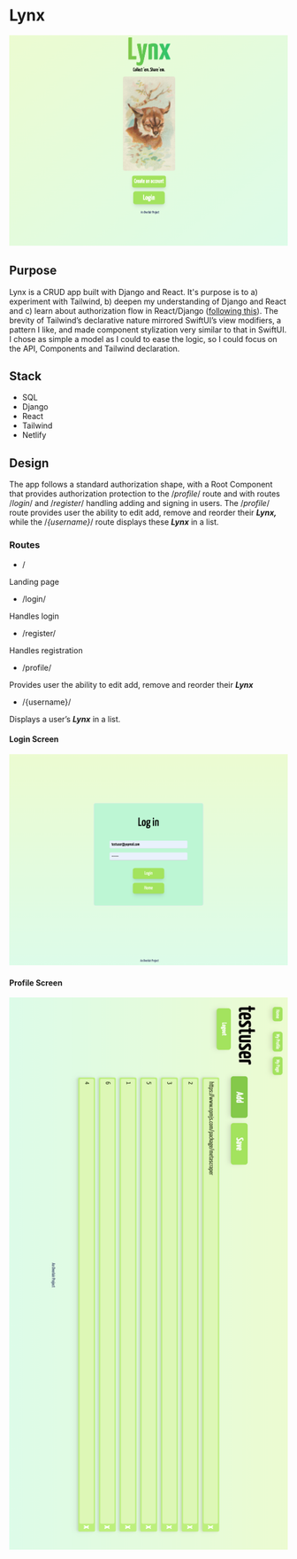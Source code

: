 # Lynx

![photo of the home screen](https://github.com/jpknwls/Lynx/blob/main/include/lynx-home.png?raw=true)


## Purpose

Lynx is a CRUD app built with Django and React. It's purpose is to a) experiment with Tailwind, b) deepen my understanding of Django and React and c) learn about authorization flow in React/Django ([following this](https://dev.to/koladev/django-rest-authentication-cmh)). The brevity of Tailwind’s declarative nature mirrored SwiftUI’s view modifiers, a pattern I like, and made component stylization very similar to that in SwiftUI.   I chose as simple a model as I could to ease the logic, so I could focus on the API, Components and Tailwind declaration. 

## Stack

- SQL
- Django
- React
- Tailwind
- Netlify

## Design

The app follows a standard authorization shape, with a Root Component that provides authorization protection to the /*profile*/ route and with routes /*login*/ and /*register*/ handling adding and signing in users. The /*profile*/ route provides user the ability to edit add, remove and reorder their ***Lynx,*** while the /*{username}*/ route displays these ***Lynx*** in a list. 

### Routes

- /

Landing page

- /login/

Handles login

- /register/

Handles registration

- /profile/

Provides user the ability to edit add, remove and reorder their ***Lynx***

- /{username}/

Displays a user’s ***Lynx*** in a list.

#### Login Screen
![photo of the login screen](https://github.com/jpknwls/Lynx/blob/main/include/lynx-login.png?raw=true)
#### Profile Screen
![photo of the profile screen](https://github.com/jpknwls/Lynx/blob/main/include/lynx-profile.png?raw=true)
